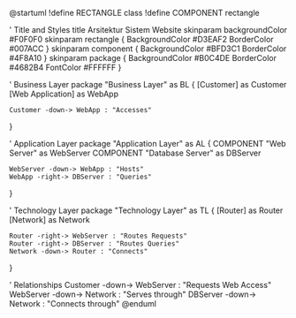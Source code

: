 @startuml
!define RECTANGLE class
!define COMPONENT rectangle

' Title and Styles
title Arsitektur Sistem Website
skinparam backgroundColor #F0F0F0
skinparam rectangle {
  BackgroundColor #D3EAF2
  BorderColor #007ACC
}
skinparam component {
  BackgroundColor #BFD3C1
  BorderColor #4F8A10
}
skinparam package {
  BackgroundColor #B0C4DE
  BorderColor #4682B4
  FontColor #FFFFFF
}

' Business Layer
package "Business Layer" as BL {
    [Customer] as Customer
    [Web Application] as WebApp

    Customer -down-> WebApp : "Accesses"
}

' Application Layer
package "Application Layer" as AL {
    COMPONENT "Web Server" as WebServer
    COMPONENT "Database Server" as DBServer

    WebServer -down-> WebApp : "Hosts"
    WebApp -right-> DBServer : "Queries"
}

' Technology Layer
package "Technology Layer" as TL {
    [Router] as Router
    [Network] as Network

    Router -right-> WebServer : "Routes Requests"
    Router -right-> DBServer : "Routes Queries"
    Network -down-> Router : "Connects"
}

' Relationships
Customer -down-> WebServer : "Requests Web Access"
WebServer -down-> Network : "Serves through"
DBServer -down-> Network : "Connects through"
@enduml

